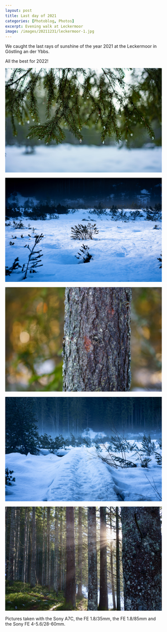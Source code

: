 ```yaml
---
layout: post
title: Last day of 2021 
categories: [Photoblog, Photos]
excerpt: Evening walk at Leckermoor
image: /images/20211231/leckermoor-1.jpg
---
```


We caught the last rays of sunshine of the year 2021 at the Leckermoor in Göstling an der Ybbs.

All the best for 2022!

![Leckermoor Göstling an der Ybbs](../images/20211231/leckermoor-1.jpg)

![Leckermoor Göstling an der Ybbs](../images/20211231/leckermoor-2.jpg)

![Leckermoor Göstling an der Ybbs](../images/20211231/leckermoor-3.jpg)

![Leckermoor Göstling an der Ybbs](../images/20211231/leckermoor-4.jpg)

![Leckermoor Göstling an der Ybbs](../images/20211231/leckermoor-5.jpg)

Pictures taken with the Sony A7C, the FE 1.8/35mm, the FE 1.8/85mm and the Sony FE 4-5.6/28-60mm.